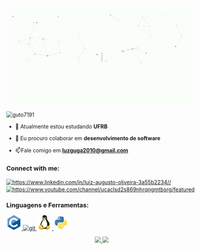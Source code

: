 <p align="center">
  <img src="https://github.com/guto7191/guto7191/blob/main/guto7191/ezgif.com-gif-maker%20(1).gif" alt="Salve, Eu sou Augusto!!!">
</p>


<p align="left"> <img src="https://komarev.com/ghpvc/?username=guto7191&label=Profile%20views&color=0e75b6&style=flat" alt="guto7191" /> </p>

- 🔭 Atualmente estou estudando **UFRB**

- 👯 Eu procuro colaborar em **desenvolvimento de software**

- 📫Fale comigo em **luzguga2010@gmail.com**

<h3 align="left">Connect with me:</h3>
<p align="left">
<a href="https://linkedin.com/in/https://www.linkedin.com/in/luiz-augusto-oliveira-3a55b2234//" target="blank"><img align="center" src="https://raw.githubusercontent.com/rahuldkjain/github-profile-readme-generator/master/src/images/icons/Social/linked-in-alt.svg" alt="https://www.linkedin.com/in/luiz-augusto-oliveira-3a55b2234//" height="30" width="40" /></a>
<a href="https://www.youtube.com/c/https://www.youtube.com/channel/ucaclsd2s869nhrqngmtbsrg/featured" target="blank"><img align="center" src="https://raw.githubusercontent.com/rahuldkjain/github-profile-readme-generator/master/src/images/icons/Social/youtube.svg" alt="https://www.youtube.com/channel/ucaclsd2s869nhrqngmtbsrg/featured" height="30" width="40" /></a>
</p>

<h3 align="left">Linguagens e Ferramentas:</h3>
<p align="left"> <a href="https://www.cprogramming.com/" target="_blank" rel="noreferrer"> <img src="https://raw.githubusercontent.com/devicons/devicon/master/icons/c/c-original.svg" alt="c" width="40" height="40"/> </a> <a href="https://git-scm.com/" target="_blank" rel="noreferrer"> <img src="https://www.vectorlogo.zone/logos/git-scm/git-scm-icon.svg" alt="git" width="40" height="40"/> </a> <a href="https://www.linux.org/" target="_blank" rel="noreferrer"> <img src="https://raw.githubusercontent.com/devicons/devicon/master/icons/linux/linux-original.svg" alt="linux" width="40" height="40"/> </a> <a href="https://www.python.org" target="_blank" rel="noreferrer"> <img src="https://raw.githubusercontent.com/devicons/devicon/master/icons/python/python-original.svg" alt="python" width="40" height="40"/> </a> </p>

<div align="center">
  <a href="https://github.com/rafaballerini">
  <img height="180em" src="https://github-readme-stats.vercel.app/api?username=guto7191&show_icons=true&theme=tokyonight&include_all_commits=true&count_private=true"/>
  <img height="180em" src="https://github-readme-stats.vercel.app/api/top-langs/?username=guto7191&layout=compact&langs_count=7&theme=tokyonight"/>
</div>
